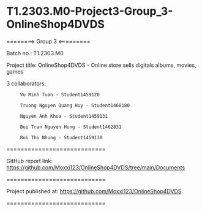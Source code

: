 # T1.2303.M0-Project3-Group_3-OnlineShop4DVDS

========> Group 3 <=========

Batch no.: T1.2303.M0

Project title: OnlineShop4DVDS - Online store sells digitals albums, movies, games

3 collaborators:

         Vu Minh Tuan - Student1459120

         Truong Nguyen Quang Huy - Student1468180

         Nguyen Anh Khoa - Student1459131

         Bui Tran Nguyen Hung - Student1462831

         Bui Thi Nhung - Student1459130
         
         
============================

GitHub report link: https://github.com/Moxxi123/OnlineShop4DVDS/tree/main/Documents

============================

Project published at: https://github.com/Moxxi123/OnlineShop4DVDS

============================
